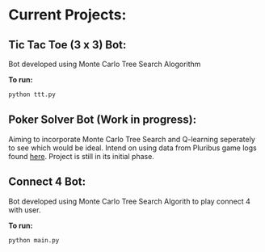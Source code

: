 # Current Projects:


## Tic Tac Toe (3 x 3) Bot:

Bot developed using Monte Carlo Tree Search Alogorithm

**To run:**
```bash
python ttt.py
``` 

## Poker Solver Bot (Work in progress):

Aiming to incorporate Monte Carlo Tree Search and Q-learning seperately to see which would be ideal. Intend on using data from Pluribus game logs found [here](https://www.science.org/doi/10.1126/science.aay2400). Project is still in its initial phase.

## Connect 4 Bot:

Bot developed using Monte Carlo Tree Search Algorith to play connect 4 with user. 
   
**To run:**
```bash
python main.py 
``` 
